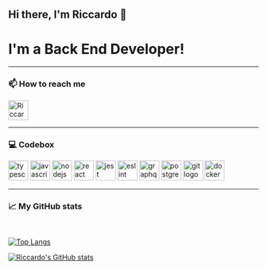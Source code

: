 <!--

Here are some ideas to get you started:

- 🔭 I’m currently working on ...
- 🌱 I’m currently learning ...
- 👯 I’m looking to collaborate on ...
- 🤔 I’m looking for help with ...
- 💬 Ask me about ...
- 😄 Pronouns: ...
- ⚡ Fun fact: ...
-->

## Hi there, I'm Riccardo 👋

# I'm a Back End Developer!

---
### 📫 How to reach me

[<img src="https://cdn.worldvectorlogo.com/logos/linkedin-icon.svg" alt="Riccardo Senica | LinkedIn" width="40" height="40" height="40" />][linkedin]

---
### 💻 Codebox

<img src="https://camo.githubusercontent.com/d9b2f2f4afa4e6fdbafebd3e918374e8c0f6d8b9a37d33a5187e03b64d3a93f7/68747470733a2f2f696d672e736869656c64732e696f2f62616467652f547970655363726970742d3331373843363f7374796c653d666f722d7468652d6261646765266c6162656c436f6c6f723d666666666666266c6f676f436f6c6f723d333137384336266c6f676f3d74797065736372697074" alt="typescript logo" title="TypeScript" height="40"/> <img src="https://camo.githubusercontent.com/751a9689ee78d223598375a6962910479def3babeb8033812f26b7e370d2bf66/68747470733a2f2f696d672e736869656c64732e696f2f62616467652f4a6176615363726970742d4637444631453f7374796c653d666f722d7468652d6261646765266c6162656c436f6c6f723d666666666666266c6f676f436f6c6f723d463744463145266c6f676f3d6a617661736372697074" alt="javascript logo" title="JavaScript" height="40"/> <img src="https://camo.githubusercontent.com/ae51952f6c3ab947f1788316d09a9ddb460a07b1f9fe9a159e05e583138646f6/68747470733a2f2f696d672e736869656c64732e696f2f62616467652f4e6f64652e6a732d3333393933333f7374796c653d666f722d7468652d6261646765266c6162656c436f6c6f723d316532313232266c6f676f436f6c6f723d333339393333266c6f676f3d6e6f64652d646f742d6a73" alt="nodejs logo" title="Node.js" height="40"/> <img src="https://camo.githubusercontent.com/84a4532f24c560a34821d77b6f0ad8fd33acf6ba8d8086430ef1ba01cf1ff692/68747470733a2f2f696d672e736869656c64732e696f2f62616467652f52656163742d3631444146423f7374796c653d666f722d7468652d6261646765266c6162656c436f6c6f723d323032333241266c6f676f436f6c6f723d363144414642266c6f676f3d7265616374" alt="react" title="React"  height="40"/> <img src="https://camo.githubusercontent.com/59763d1106a2bb139472a9033c281c695bf26b1edeeaf428dbdd7a31a65b9ba5/68747470733a2f2f696d672e736869656c64732e696f2f62616467652f4a6573742d4332313332353f7374796c653d666f722d7468652d6261646765266c6162656c436f6c6f723d666666666666266c6f676f436f6c6f723d433231333235266c6f676f3d6a657374" alt="jest" title="Jest" height="40"/> <img src="https://camo.githubusercontent.com/721644586e366ea3c0a5897ead58313874c42a3afa9e073956de5a5c9f64c8cd/68747470733a2f2f696d672e736869656c64732e696f2f62616467652f45534c696e742d3442333243333f7374796c653d666f722d7468652d6261646765266c6162656c436f6c6f723d344233324333266c6f676f436f6c6f723d383038306632266c6f676f3d65736c696e74" alt="eslint" title="Eslint" height="40"/> <img src="https://camo.githubusercontent.com/2bf96c06e39c99e8652993df10131c9ae00013ed156843356d0bf63f4b40b1e4/68747470733a2f2f696d672e736869656c64732e696f2f62616467652f4772617068514c2d4534333441413f7374796c653d666f722d7468652d6261646765266c6162656c436f6c6f723d666666666666266c6f676f436f6c6f723d453433344141266c6f676f3d6772617068716c" alt="graphql logo" title="GraphQL" height="40"/> <img src="https://camo.githubusercontent.com/a03cc7c29798f11ac791804381f982df09cfb1f42ac94201d925dee839cfe1d8/68747470733a2f2f696d672e736869656c64732e696f2f62616467652f506f737467726553514c2d3431363945313f7374796c653d666f722d7468652d6261646765266c6162656c436f6c6f723d666666666666266c6f676f436f6c6f723d343136394531266c6f676f3d706f737467726573716c" alt="postgresql logo" title="PostgreSQL" height="40"/> <img src="https://camo.githubusercontent.com/235a1e3a0488dbd4202ce678aa04a04281f5c4cecf58f554b13212d6cbfd8238/68747470733a2f2f696d672e736869656c64732e696f2f62616467652f4769742d4630353033323f7374796c653d666f722d7468652d6261646765266c6162656c436f6c6f723d463035303332266c6f676f436f6c6f723d666666666666266c6f676f3d676974" alt="git logo" title="Git" height="40"/> <img src="https://camo.githubusercontent.com/c3533441256cdc3d23be9c9b14d627f48a1db23b432082846701ff04475a2f7a/68747470733a2f2f696d672e736869656c64732e696f2f62616467652f446f636b65722d3234393645443f7374796c653d666f722d7468652d6261646765266c6162656c436f6c6f723d333639636565266c6f676f436f6c6f723d666666666666266c6f676f3d646f636b6572" alt="docker logo" title="Docker" height="40"/>
<br />

---
### 📈 My GitHub stats
<br />

[![Top Langs](https://github-readme-stats.vercel.app/api/top-langs/?username=riccardosenica&theme=tokyonight)](https://github.com/anuraghazra/github-readme-stats)

[![Riccardo's GitHub stats](https://github-readme-stats.vercel.app/api?username=riccardosenica&&show_icons=true&theme=tokyonight)](https://github.com/anuraghazra/github-readme-stats)


[linkedin]: https://linkedin.com/in/riccardosenica
